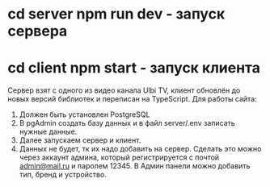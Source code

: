 # cd server npm run dev - запуск сервера
# cd client npm start - запуск клиента
Сервер взят с одного из видео канала Ulbi TV, клиент обновлён до новых версий библиотек и переписан на TypeScript.
Для работы сайта:
1) Должен быть установлен PostgreSQL
2) В pgAdmin создать базу данных и в файл server/.env записать нужные данные.
3) Далее запускаем сервер и клиент.
4) Данных не будет, тк их надо добавить на сервер. Сделать это можно через аккаунт админа, который регистрируется с почтой admin@mail.ru и паролем 12345.
  В Админ панели можно добавить тип, бренд и устройство.
